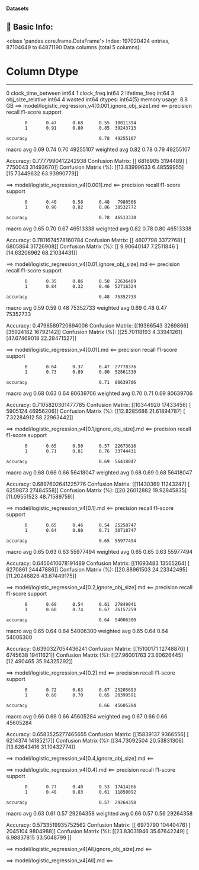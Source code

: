 #### Datasets

🧾 Basic Info:
------------------------------------------------------------
<class 'pandas.core.frame.DataFrame'>
Index: 197020424 entries, 87104649 to 64871190
Data columns (total 5 columns):
 #   Column              Dtype
---  ------              -----
 0   clock_time_between  int64
 1   clock_freq          int64
 2   lifetime_freq       int64
 3   obj_size_relative   int64
 4   wasted              int64
dtypes: int64(5)
memory usage: 8.8 GB
==> model/logistic_regression_v4[0.001,ignore_obj_size].md <==
              precision    recall  f1-score   support

           0       0.47      0.68      0.55  10011394
           1       0.91      0.80      0.85  39243713

    accuracy                           0.78  49255107
   macro avg       0.69      0.74      0.70  49255107
weighted avg       0.82      0.78      0.79  49255107

Accuracy: 0.7777990412242938
Confusion Matrix:
[[ 6816905  3194489]
 [ 7750043 31493670]]
Confusion Matrix (%):
[[13.83999633  6.48559955]
 [15.73449632 63.93990779]]

==> model/logistic_regression_v4[0.001].md <==
              precision    recall  f1-score   support

           0       0.40      0.58      0.48   7980566
           1       0.90      0.82      0.86  38532772

    accuracy                           0.78  46513338
   macro avg       0.65      0.70      0.67  46513338
weighted avg       0.82      0.78      0.80  46513338

Accuracy: 0.7811674578160784
Confusion Matrix:
[[ 4607798  3372768]
 [ 6805864 31726908]]
Confusion Matrix (%):
[[ 9.90640147  7.2511846 ]
 [14.63206962 68.21034431]]

==> model/logistic_regression_v4[0.01,ignore_obj_size].md <==
              precision    recall  f1-score   support

           0       0.35      0.86      0.50  22636409
           1       0.84      0.32      0.46  52716324

    accuracy                           0.48  75352733
   macro avg       0.59      0.59      0.48  75352733
weighted avg       0.69      0.48      0.47  75352733

Accuracy: 0.4798589720694006
Confusion Matrix:
[[19366543  3269866]
 [35924182 16792142]]
Confusion Matrix (%):
[[25.70118193  4.33941261]
 [47.67469018 22.28471527]]

==> model/logistic_regression_v4[0.01].md <==
              precision    recall  f1-score   support

           0       0.64      0.37      0.47  27778376
           1       0.73      0.89      0.80  52861330

    accuracy                           0.71  80639706
   macro avg       0.68      0.63      0.64  80639706
weighted avg       0.70      0.71      0.69  80639706

Accuracy: 0.7105820301477785
Confusion Matrix:
[[10344920 17433456]
 [ 5905124 46956206]]
Confusion Matrix (%):
[[12.8285686  21.61894787]
 [ 7.32284912 58.22963442]]

==> model/logistic_regression_v4[0.1,ignore_obj_size].md <==
              precision    recall  f1-score   support

           0       0.65      0.50      0.57  22673616
           1       0.71      0.81      0.76  33744431

    accuracy                           0.69  56418047
   macro avg       0.68      0.66      0.66  56418047
weighted avg       0.68      0.69      0.68  56418047

Accuracy: 0.6897602641225776
Confusion Matrix:
[[11430369 11243247]
 [ 6259873 27484558]]
Confusion Matrix (%):
[[20.26012882 19.92845835]
 [11.09551523 48.71589759]]

==> model/logistic_regression_v4[0.1].md <==
              precision    recall  f1-score   support

           0       0.65      0.46      0.54  25258747
           1       0.64      0.80      0.71  30718747

    accuracy                           0.65  55977494
   macro avg       0.65      0.63      0.63  55977494
weighted avg       0.65      0.65      0.63  55977494

Accuracy: 0.6456410678191489
Confusion Matrix:
[[11693483 13565264]
 [ 6270861 24447886]]
Confusion Matrix (%):
[[20.88961503 24.23342495]
 [11.20246826 43.67449175]]

==> model/logistic_regression_v4[0.2,ignore_obj_size].md <==
              precision    recall  f1-score   support

           0       0.69      0.54      0.61  27849041
           1       0.60      0.74      0.67  26157259

    accuracy                           0.64  54006300
   macro avg       0.65      0.64      0.64  54006300
weighted avg       0.65      0.64      0.64  54006300

Accuracy: 0.6390327054436241
Confusion Matrix:
[[15100171 12748870]
 [ 6745638 19411621]]
Confusion Matrix (%):
[[27.96001763 23.60626445]
 [12.490465   35.94325292]]

==> model/logistic_regression_v4[0.2].md <==
              precision    recall  f1-score   support

           0       0.72      0.63      0.67  25205693
           1       0.60      0.70      0.65  20399591

    accuracy                           0.66  45605284
   macro avg       0.66      0.66      0.66  45605284
weighted avg       0.67      0.66      0.66  45605284

Accuracy: 0.6583525277465655
Confusion Matrix:
[[15839137  9366556]
 [ 6214374 14185217]]
Confusion Matrix (%):
[[34.73092504 20.53831306]
 [13.62643416 31.10432774]]

==> model/logistic_regression_v4[0.4,ignore_obj_size].md <==

==> model/logistic_regression_v4[0.4].md <==
              precision    recall  f1-score   support

           0       0.77      0.40      0.53  17414266
           1       0.48      0.83      0.61  11850092

    accuracy                           0.57  29264358
   macro avg       0.63      0.61      0.57  29264358
weighted avg       0.66      0.57      0.56  29264358

Accuracy: 0.5733519935752562
Confusion Matrix:
[[ 6973790 10440476]
 [ 2045104  9804988]]
Confusion Matrix (%):
[[23.83031946 35.67642249]
 [ 6.98837815 33.5048799 ]]

==> model/logistic_regression_v4[All,ignore_obj_size].md <==

==> model/logistic_regression_v4[All].md <==
